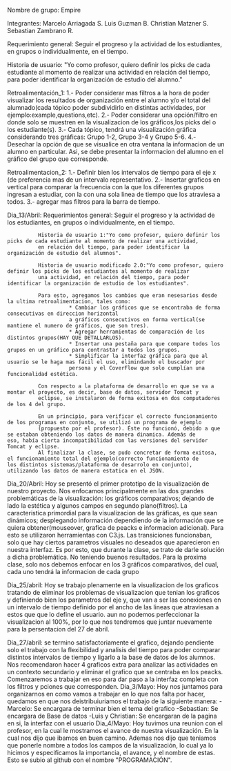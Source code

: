 Nombre de grupo: Empire

Integrantes: Marcelo Arriagada S.
             Luis Guzman B.
             Christian Matzner S.
             Sebastian Zambrano R.
             
Requerimiento general: 
                     Seguir el progreso y la actividad de los estudiantes, en grupos o individualmente, en el tiempo.

Historia de usuario:
                    "Yo como profesor, quiero definir los picks de cada estudiante al momento de realizar una actividad
                   en relación del tiempo, para poder identificar la organización de estudio del alumno."
                   
Retroalimentación_1:
                    1.- Poder considerar mas filtros a la hora de poder visualizar los resultados de organización entre el alumno y/o el
                    total del alumnado(cada tópico poder subdividirlo en distintas actividades, por ejemplo:example,questions,etc).
                    2.- Poder considerar una opción/filtro en donde solo se muestren en la visualizacion de los gráficos,los picks del o                       los estudiante(s).
                    3.- Cada tópico, tendrá una visualización gráfica considerando tres gráficas: Grupo 1-2, Grupo 3-4 y Grupo 5-6.
                    4.- Desechar la opción de que se visualice en otra ventana la informacion de un alumno en particular. Asi, se debe 
                    presentar la informacion del alumno en el gráfico del grupo que corresponde.
                    
Retroalimentacion_2: 
                    1.- Definir bien los intervalos de tiempo para el eje x (de preferencia mas de un intervalo representativo.
                    2.- Insertar graficos en vertical para comparar la frecuencia con la que los diferentes grupos ingresan a estudiar, con la
                    con una sola linea de tiempo que los atraviesa a todos.
                    3.- agregar mas filtros para la barra de tiempo. 

                    
Dia_13/Abril: Requerimientos general: Seguir el progreso y la actividad de los estudiantes, en grupos o individualmente, en el tiempo.

              Historia de usuario 1:"Yo como profesor, quiero definir los picks de cada estudiante al momento de realizar una actividad,
              en relación del tiempo, para poder identificar la organización de estudio del alumnos".

              Historia de usuario modificado 2.0:"Yo como profesor, quiero definir los picks de los estudiantes al momento de realizar
              una actividad, en relación del tiempo, para poder identificar la organización de estudio de los estudiantes".

              Para esto, agregamos los cambios que eran nesesarios desde la ultima retroalimentacion, tales como:
                        * Cambiar los gráficos que se encontraba de forma consecutivas en direccion horizontal
                        a gráficos consecutivos en forma vertical(se mantiene el numero de gráficos, que son tres).
                        * Agregar herramientas de comparación de los distintos grupos(HAY QUE DETALLARLOS).
                        * Insertar una pestaña para que compare todos los grupos en un gráfico para contrastar a todos los grupos.
                        * Simplificar la interfaz gráfica para que al usuario se le haga mas fácil el uso, elimindando el buscador por
                        persona y el CoverFlow que solo cumplían una funcionalidad estética.
              
              Con respecto a la plataforma de desarrollo en que se va a montar el proyecto, es decir, base de datos, servidor Tomcat y 
              eclipse, se instalaron de forma exitosa en dos computadores de los 4 del grupo.
              
              En un principio, para verificar el correcto funcionamiento de los programas en conjunto, se utilizó un programa de ejemplo
              (propuesto por el profesor). Éste no funcionó, debido a que se estaban obteniendo los datos de manera dinamica. Además de               eso, había cierta incompatibilidad con las versiones del servidor Tomcat y eclipse.
              Al finalizar la clase, se pudo concretar de forma exitosa, el funcionamiento total del ejemplo(correcto funcionamiento de               los distintos sistemas/plataforma de desarrolo en conjunto), utilizando los datos de manera estatica en el JSON.
              
Dia_20/Abril: Hoy se presentó el primer prototipo de la visualización de nuestro proyecto. Nos enfocamos principalmente en las dos                      grandes problemáticas de la visualización: los gráficos comparativos; dejando de lado la estética y algunos campos en                   segundo plano(filtros).
              La caracteristica primordial para la visualizacion de las gráficas, es que sean dinámicos; desplegando información                        dependiendo de la información que se quiera obtener(mouseover, grafica de peacks e informacion adicional).
              Para esto se utilizaron herramientas con C3.js. Las transiciones funcionaban, solo que hay ciertos parametros visuales no                deseados 
              que aparecieron en nuestra interfaz. Es por esto, que durante la clase, se trato de darle solución a dicha problemática.                  No teniendo
              buenos resultados.
              Para la proxima clase, solo nos debemos enfocar en los 3 gráficos comparativos, del cual, cada uno tendrá la informacion                  de cada grupo
  
              
             
Dia_25/abril: Hoy se trabajo plenamente en la visualizacion de los graficos tratando de eliminar los problemas de visualizacion que tenian
              los graficos y definiendo bien los parametros del eje y, que van a ser las conexiones en un intervalo de tiempo definido
              por el ancho de las lineas que atraviesan a estos que que lo define el usuario.
              aun no podemos perfeccionar la visualizacion al 100%, por lo que nos tendremos que juntar nuevamente para la persentacion               del 27 de abril.
              
Dia_27/abril: se termino satisfactoriamente el grafico, dejando pendiente solo el trabajo con la flexibilidad y analisis del tiempo
              para poder comparar distintos intervalos de tiempo y ligarlo a la base de datos de los alumnos. Nos recomendaron
              hacer 4 graficos extra para analizar las actividades en un contexto secundario y eliminar el grafico que se centraba
              en los peacks. Comenzaremos a trabajar en eso para dar paso a la interfaz completa con los filtros y pciones que
              corresponden.
Dia_3/Mayo:   Hoy nos juntamos para organizarnos en como vamos a trabajar en lo que nos falta por hacer, quedamos en que nos                            deistribuiuriamos el trabajo de la siguiente manera:
              -Marcelo: Se encargara de terminar bien el tema del grafico
              -Sebastian: Se encargara de Base de datos
              -Luis y Christian: Se encargaran de la pagina en si, la interfaz con el usuario
Dia_4/Mayo:   Hoy tuvimos una reunion con el profesor, en la cual le mostramos el avance de nuestra visualización. En la cual nos dijo                 que ibamos en buen camino. Ademas nos dijo que teniamos que ponerle nombre a todos los campos de la visualización, lo                   cual ya lo  hicimos y especificamos la importancia, el avance, y el nombre de estas. Esto se subio al github con el nombre               "PROGRAMACIÓN".
                    
                    
